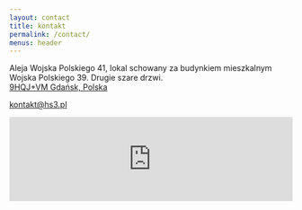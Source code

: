 ```yaml
---
layout: contact
title: kontakt
permalink: /contact/
menus: header
---
```



Aleja Wojska Polskiego 41, lokal schowany za budynkiem mieszkalnym Wojska Polskiego 39. Drugie szare drzwi.  
[9HQJ+VM Gdańsk, Polska](https://plus.codes/9F6W9HQJ+VM)

[kontakt@hs3.pl](mailto:kontakt@hs3.pl?Subject=Strona%20HS3%20kontakt)


<iframe style="border:0" src="https://www.google.com/maps/embed?pb=!1m18!1m12!1m3!1d2323.146530077119!2d18.579388815721884!3d54.389726780210964!2m3!1f0!2f0!3f0!3m2!1i1024!2i768!4f13.1!3m3!1m2!1s0x46fd7499bfa705d3%3A0xf3dfe40ebfa3b398!2sHackerspace+Tr%C3%B3jmiasto!5e0!3m2!1spl!2spl!4v1508064063240" allowfullscreen="" width="100%" height="auto" frameborder="0"></iframe>

